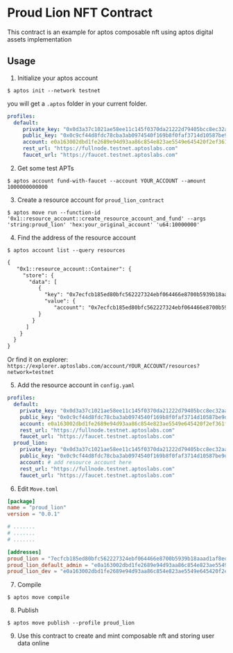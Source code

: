 # Proud Lion NFT Contract

This contract is an example for aptos composable nft using aptos digital assets implementation

## Usage

1. Initialize your aptos account
```shell
$ aptos init --network testnet
```
you will get a `.aptos` folder in your current folder.
```yaml
profiles:
  default:
     private_key: "0x0d3a37c1021ae58ee11c145f0370da21222d79405bcc8ec32aa06fbc791e5b3b"
     public_key: "0x0c9cf44d8fdc78cba3ab0974540f169b8f0faf3714d10587be9d55ac00f21adb"
     account: e0a163002dbd1fe2689e94d93aa86c854e823ae5549e645420f2ef361fe63c11 #your_original_account
     rest_url: "https://fullnode.testnet.aptoslabs.com"
     faucet_url: "https://faucet.testnet.aptoslabs.com"
```

2. Get some test APTs
```shell
$ aptos account fund-with-faucet --account YOUR_ACCOUNT --amount 1000000000000
```



3. Create a resource account for `proud_lion_contract`
```shell
$ aptos move run --function-id '0x1::resource_account::create_resource_account_and_fund' --args 'string:proud_lion' 'hex:your_original_account' 'u64:10000000'
```

4. Find the address of the resource account
```shell
$ aptos account list --query resources
```

```txt
{
   "0x1::resource_account::Container": {
     "store": {
       "data": [
          {
            "key": "0x7ecfcb185ed80bfc562227324ebf064466e8700b5939b18aaad1af8ed5f1d1a6",
            "value": {
               "account": "0x7ecfcb185ed80bfc562227324ebf064466e8700b5939b18aaad1af8ed5f1d1a6" # this is it, pad zeros to the left if it's shorter than 64 hex chars
          }
        }
      ]
    }
  }
}
```

Or find it on explorer: `https://explorer.aptoslabs.com/account/YOUR_ACCOUNT/resources?network=testnet`

5. Add the resource account in `config.yaml`
```yaml
profiles:
  default:
    private_key: "0x0d3a37c1021ae58ee11c145f0370da21222d79405bcc8ec32aa06fbc791e5b3b"
    public_key: "0x0c9cf44d8fdc78cba3ab0974540f169b8f0faf3714d10587be9d55ac00f21adb"
    account: e0a163002dbd1fe2689e94d93aa86c854e823ae5549e645420f2ef361fe63c11 #your_original_account
    rest_url: "https://fullnode.testnet.aptoslabs.com"
    faucet_url: "https://faucet.testnet.aptoslabs.com"
  proud_lion:
    private_key: "0x0d3a37c1021ae58ee11c145f0370da21222d79405bcc8ec32aa06fbc791e5b3b"
    public_key: "0x0c9cf44d8fdc78cba3ab0974540f169b8f0faf3714d10587be9d55ac00f21adb"
    account: # add resource account here
    rest_url: "https://fullnode.testnet.aptoslabs.com"
    faucet_url: "https://faucet.testnet.aptoslabs.com"
```

6. Edit `Move.toml`
  ```toml
[package]
name = "proud_lion"
version = "0.0.1"

# .......
# .......
# .......

[addresses]
proud_lion = "7ecfcb185ed80bfc562227324ebf064466e8700b5939b18aaad1af8ed5f1d1a6" # replace with the resource account
proud_lion_default_admin = "e0a163002dbd1fe2689e94d93aa86c854e823ae5549e645420f2ef361fe63c11" # replace with your account
proud_lion_dev = "e0a163002dbd1fe2689e94d93aa86c854e823ae5549e645420f2ef361fe63c11" # replace with your account
```

7. Compile
```shell
$ aptos move compile
```

8. Publish
```shell
$ aptos move publish --profile proud_lion
```

9. Use this contract to create and mint composable nft and storing user data online
